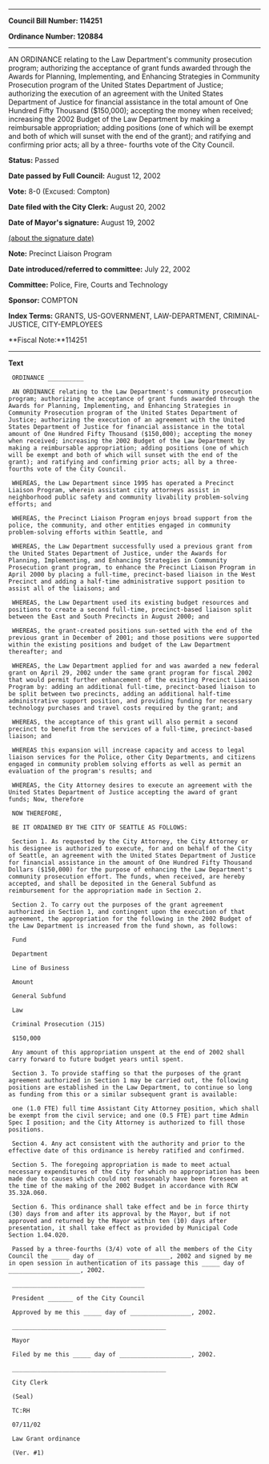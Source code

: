 

********

**Council Bill Number: 114251**
   
**Ordinance Number: 120884**
********

 AN ORDINANCE relating to the Law Department's community prosecution program; authorizing the acceptance of grant funds awarded through the Awards for Planning, Implementing, and Enhancing Strategies in Community Prosecution program of the United States Department of Justice; authorizing the execution of an agreement with the United States Department of Justice for financial assistance in the total amount of One Hundred Fifty Thousand ($150,000); accepting the money when received; increasing the 2002 Budget of the Law Department by making a reimbursable appropriation; adding positions (one of which will be exempt and both of which will sunset with the end of the grant); and ratifying and confirming prior acts; all by a three- fourths vote of the City Council.

**Status:** Passed
   
**Date passed by Full Council:** August 12, 2002
   
**Vote:** 8-0 (Excused: Compton)
   
**Date filed with the City Clerk:** August 20, 2002
   
**Date of Mayor's signature:** August 19, 2002
   
[(about the signature date)](/~public/approvaldate.htm)
   
   
**Note:** Precinct Liaison Program

   
**Date introduced/referred to committee:** July 22, 2002
   
**Committee:** Police, Fire, Courts and Technology
   
**Sponsor:** COMPTON
   
   
**Index Terms:** GRANTS, US-GOVERNMENT, LAW-DEPARTMENT, CRIMINAL-JUSTICE, CITY-EMPLOYEES

**Fiscal Note:**114251

********

**Text**
   
```
 ORDINANCE __________

 AN ORDINANCE relating to the Law Department's community prosecution program; authorizing the acceptance of grant funds awarded through the Awards for Planning, Implementing, and Enhancing Strategies in Community Prosecution program of the United States Department of Justice; authorizing the execution of an agreement with the United States Department of Justice for financial assistance in the total amount of One Hundred Fifty Thousand ($150,000); accepting the money when received; increasing the 2002 Budget of the Law Department by making a reimbursable appropriation; adding positions (one of which will be exempt and both of which will sunset with the end of the grant); and ratifying and confirming prior acts; all by a three- fourths vote of the City Council.

 WHEREAS, the Law Department since 1995 has operated a Precinct Liaison Program, wherein assistant city attorneys assist in neighborhood public safety and community livability problem-solving efforts; and

 WHEREAS, the Precinct Liaison Program enjoys broad support from the police, the community, and other entities engaged in community problem-solving efforts within Seattle, and

 WHEREAS, the Law Department successfully used a previous grant from the United States Department of Justice, under the Awards for Planning, Implementing, and Enhancing Strategies in Community Prosecution grant program, to enhance the Precinct Liaison Program in April 2000 by placing a full-time, precinct-based liaison in the West Precinct and adding a half-time administrative support position to assist all of the liaisons; and

 WHEREAS, the Law Department used its existing budget resources and positions to create a second full-time, precinct-based liaison split between the East and South Precincts in August 2000; and

 WHEREAS, the grant-created positions sun-setted with the end of the previous grant in December of 2001; and those positions were supported within the existing positions and budget of the Law Department thereafter; and

 WHEREAS, the Law Department applied for and was awarded a new federal grant on April 29, 2002 under the same grant program for fiscal 2002 that would permit further enhancement of the existing Precinct Liaison Program by: adding an additional full-time, precinct-based liaison to be split between two precincts, adding an additional half-time administrative support position, and providing funding for necessary technology purchases and travel costs required by the grant; and

 WHEREAS, the acceptance of this grant will also permit a second precinct to benefit from the services of a full-time, precinct-based liaison; and

 WHEREAS this expansion will increase capacity and access to legal liaison services for the Police, other City Departments, and citizens engaged in community problem solving efforts as well as permit an evaluation of the program's results; and

 WHEREAS, the City Attorney desires to execute an agreement with the United States Department of Justice accepting the award of grant funds; Now, therefore

 NOW THEREFORE,

 BE IT ORDAINED BY THE CITY OF SEATTLE AS FOLLOWS:

 Section 1. As requested by the City Attorney, the City Attorney or his designee is authorized to execute, for and on behalf of the City of Seattle, an agreement with the United States Department of Justice for financial assistance in the amount of One Hundred Fifty Thousand Dollars ($150,000) for the purpose of enhancing the Law Department's community prosecution effort. The funds, when received, are hereby accepted, and shall be deposited in the General Subfund as reimbursement for the appropriation made in Section 2.

 Section 2. To carry out the purposes of the grant agreement authorized in Section 1, and contingent upon the execution of that agreement, the appropriation for the following in the 2002 Budget of the Law Department is increased from the fund shown, as follows:

 Fund

 Department

 Line of Business

 Amount

 General Subfund

 Law

 Criminal Prosecution (J15)

 $150,000

 Any amount of this appropriation unspent at the end of 2002 shall carry forward to future budget years until spent.

 Section 3. To provide staffing so that the purposes of the grant agreement authorized in Section 1 may be carried out, the following positions are established in the Law Department, to continue so long as funding from this or a similar subsequent grant is available:

 one (1.0 FTE) full time Assistant City Attorney position, which shall be exempt from the civil service; and one (0.5 FTE) part time Admin Spec I position; and the City Attorney is authorized to fill those positions.

 Section 4. Any act consistent with the authority and prior to the effective date of this ordinance is hereby ratified and confirmed.

 Section 5. The foregoing appropriation is made to meet actual necessary expenditures of the City for which no appropriation has been made due to causes which could not reasonably have been foreseen at the time of the making of the 2002 Budget in accordance with RCW 35.32A.060.

 Section 6. This ordinance shall take effect and be in force thirty (30) days from and after its approval by the Mayor, but if not approved and returned by the Mayor within ten (10) days after presentation, it shall take effect as provided by Municipal Code Section 1.04.020.

 Passed by a three-fourths (3/4) vote of all the members of the City Council the _____ day of ____________________, 2002 and signed by me in open session in authentication of its passage this _____ day of ____________________, 2002.

 _____________________________________

 President _______ of the City Council

 Approved by me this _____ day of _________________, 2002.

 ___________________________________________

 Mayor

 Filed by me this _____ day of ____________________, 2002.

 ___________________________________________

 City Clerk

 (Seal)

 TC:RH

 07/11/02

 Law Grant ordinance

 (Ver. #1)

```
